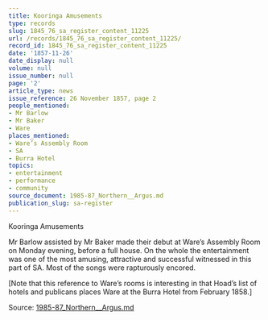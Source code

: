 ```yaml
---
title: Kooringa Amusements
type: records
slug: 1845_76_sa_register_content_11225
url: /records/1845_76_sa_register_content_11225/
record_id: 1845_76_sa_register_content_11225
date: '1857-11-26'
date_display: null
volume: null
issue_number: null
page: '2'
article_type: news
issue_reference: 26 November 1857, page 2
people_mentioned:
- Mr Barlow
- Mr Baker
- Ware
places_mentioned:
- Ware’s Assembly Room
- SA
- Burra Hotel
topics:
- entertainment
- performance
- community
source_document: 1985-87_Northern__Argus.md
publication_slug: sa-register
---
```


Kooringa Amusements

Mr Barlow assisted by Mr Baker made their debut at Ware’s Assembly Room on Monday evening, before a full house.  On the whole the entertainment was one of the most amusing, attractive and successful witnessed in this part of SA.  Most of the songs were rapturously encored.

[Note that this reference to Ware’s rooms is interesting in that Hoad’s list of hotels and publicans places Ware at the Burra Hotel from February 1858.]

Source: [1985-87_Northern__Argus.md](/downloads/markdown/1985-87_Northern__Argus.md)
